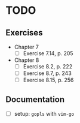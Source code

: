 # TODO

## Exercises

- Chapter 7
	- [ ] Exercise 7.14, p. 205
- Chapter 8
	- [ ] Exercise 8.2, p. 222
	- [ ] Exercise 8.7, p. 243
	- [ ] Exercise 8.15, p. 256

## Documentation

- [ ] setup: `gopls` with `vim-go`
